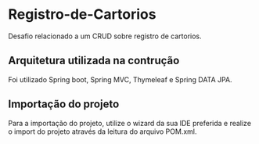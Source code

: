 # Registro-de-Cartorios
Desafio relacionado a um CRUD sobre registro de cartorios.


## Arquitetura utilizada na contrução

Foi utilizado Spring boot, Spring MVC, Thymeleaf e Spring DATA JPA.


## Importação do projeto

Para a importação do projeto, utilize o wizard da sua IDE preferida e realize o import do projeto através da leitura do arquivo POM.xml. 


